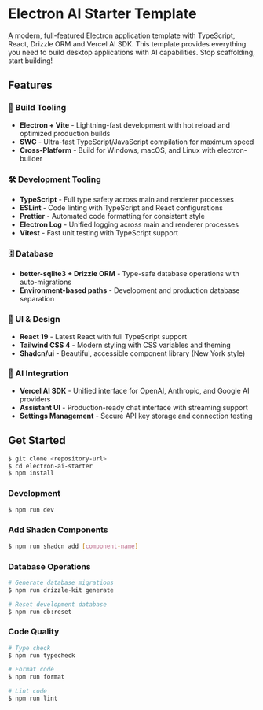 # Electron AI Starter Template

A modern, full-featured Electron application template with TypeScript, React, Drizzle ORM and Vercel AI SDK. This template provides everything you need to build desktop applications with AI capabilities. Stop scaffolding, start building!

## Features

### 🔧 Build Tooling
- **Electron + Vite** - Lightning-fast development with hot reload and optimized production builds
- **SWC** - Ultra-fast TypeScript/JavaScript compilation for maximum speed
- **Cross-Platform** - Build for Windows, macOS, and Linux with electron-builder

### 🛠️ Development Tooling
- **TypeScript** - Full type safety across main and renderer processes
- **ESLint** - Code linting with TypeScript and React configurations
- **Prettier** - Automated code formatting for consistent style
- **Electron Log** - Unified logging across main and renderer processes
- **Vitest** - Fast unit testing with TypeScript support

### 🗄️ Database
- **better-sqlite3 + Drizzle ORM** - Type-safe database operations with auto-migrations
- **Environment-based paths** - Development and production database separation

### 🎨 UI & Design
- **React 19** - Latest React with full TypeScript support
- **Tailwind CSS 4** - Modern styling with CSS variables and theming
- **Shadcn/ui** - Beautiful, accessible component library (New York style)

### 🤖 AI Integration
- **Vercel AI SDK** - Unified interface for OpenAI, Anthropic, and Google AI providers
- **Assistant UI** - Production-ready chat interface with streaming support
- **Settings Management** - Secure API key storage and connection testing

## Get Started

```bash
$ git clone <repository-url>
$ cd electron-ai-starter
$ npm install
```

### Development

```bash
$ npm run dev
```

### Add Shadcn Components

```bash
$ npm run shadcn add [component-name]
```

### Database Operations

```bash
# Generate database migrations
$ npm run drizzle-kit generate

# Reset development database
$ npm run db:reset
```

### Code Quality

```bash
# Type check
$ npm run typecheck

# Format code
$ npm run format

# Lint code
$ npm run lint
```
